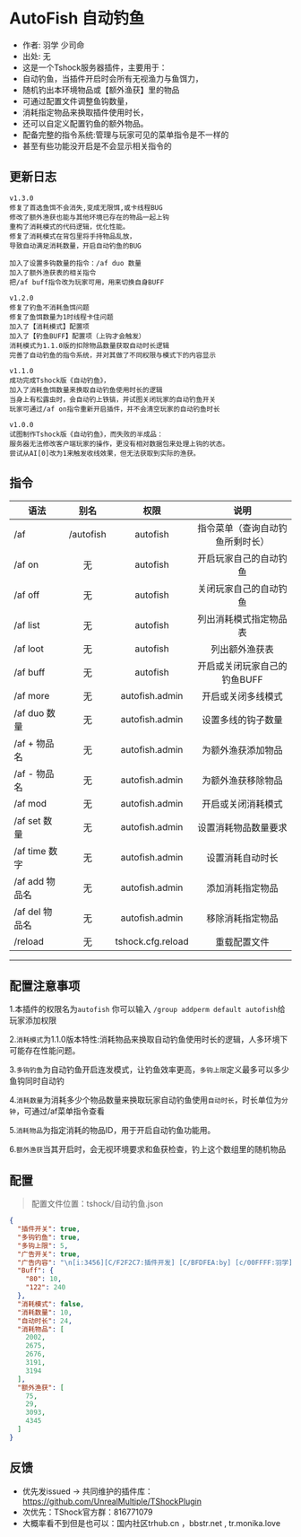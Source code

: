 # AutoFish 自动钓鱼

- 作者: 羽学 少司命
- 出处: 无
- 这是一个Tshock服务器插件，主要用于：
- 自动钓鱼，当插件开启时会所有无视渔力与鱼饵力，
- 随机钓出本环境物品或【额外渔获】里的物品
- 可通过配置文件调整鱼钩数量，
- 消耗指定物品来换取插件使用时长，
- 还可以自定义配置钓鱼的额外物品。
- 配备完整的指令系统:管理与玩家可见的菜单指令是不一样的
- 甚至有些功能没开启是不会显示相关指令的

## 更新日志

```
v1.3.0
修复了首选鱼饵不会消失,变成无限饵,或卡线程BUG
修改了额外渔获也能与其他环境已存在的物品一起上钩
重构了消耗模式的代码逻辑，优化性能。
修复了消耗模式在背包里将手持物品乱放，
导致自动满足消耗数量，开启自动钓鱼的BUG

加入了设置多钩数量的指令：/af duo 数量
加入了额外渔获表的相关指令
把/af buff指令改为玩家可用，用来切换自身BUFF

v1.2.0
修复了钓鱼不消耗鱼饵问题
修复了鱼饵数量为1时线程卡住问题
加入了【消耗模式】配置项
加入了【钓鱼BUFF】配置项（上钩才会触发）
消耗模式为1.1.0版的扣除物品数量获取自动时长逻辑
完善了自动钓鱼的指令系统，并对其做了不同权限与模式下的内容显示

v1.1.0
成功完成Tshock版《自动钓鱼》，
加入了消耗鱼饵数量来换取自动钓鱼使用时长的逻辑
当身上有松露虫时，会自动钓上铁镐，并试图关闭玩家的自动钓鱼开关
玩家可通过/af on指令重新开启插件，并不会清空玩家的自动钓鱼时长

v1.0.0
试图制作Tshock版《自动钓鱼》，而失败的半成品：
服务器无法修改客户端玩家的操作，更没有相对数据包来处理上钩的状态。
尝试从AI[0]改为1来触发收线效果，但无法获取到实际的渔获。

```

## 指令

| 语法                             | 别名  |       权限       |                   说明                   |
| -------------------------------- | :---: | :--------------: | :--------------------------------------: |
| /af  | /autofish |   autofish    |    指令菜单（查询自动钓鱼所剩时长）    |
| /af on  | 无 |   autofish    |    开启玩家自己的自动钓鱼    |
| /af off  | 无 |   autofish    |    关闭玩家自己的自动钓鱼    |
| /af list  | 无 |   autofish    |    列出消耗模式指定物品表    |
| /af loot  | 无 |   autofish    |    列出额外渔获表   |
| /af buff  | 无 |   autofish    |    开启或关闭玩家自己的钓鱼BUFF    |
| /af more  | 无 |   autofish.admin    |    开启或关闭多线模式   |
| /af duo 数量  | 无 |   autofish.admin    |    设置多线的钩子数量   |
| /af + 物品名  | 无 |   autofish.admin    |    为额外渔获添加物品   |
| /af - 物品名  | 无 |   autofish.admin    |    为额外渔获移除物品   |
| /af mod  | 无 |   autofish.admin    |    开启或关闭消耗模式   |
| /af set 数量 | 无 |   autofish.admin    |    设置消耗物品数量要求    |
| /af time 数字  | 无 |   autofish.admin    |    设置消耗自动时长    |
| /af add 物品名  | 无 |   autofish.admin    |    添加消耗指定物品    |
| /af del 物品名  | 无 |   autofish.admin    |    移除消耗指定物品    |
| /reload  | 无 |   tshock.cfg.reload    |    重载配置文件    |

---
配置注意事项
---
1.本插件的权限名为`autofish` 你可以输入 `/group addperm default autofish`给玩家添加权限

2.`消耗模式`为1.1.0版本特性:消耗物品来换取自动钓鱼使用时长的逻辑，人多环境下可能存在性能问题。

3.`多钩钓鱼`为自动钓鱼开启连发模式，让钓鱼效率更高，`多钩上限`定义最多可以多少鱼钩同时自动钓
  
4.`消耗数量`为消耗多少个物品数量来换取玩家自动钓鱼使用`自动时长`，时长单位为`分钟`，可通过/af菜单指令查看

5.`消耗物品`为指定消耗的物品ID，用于开启自动钓鱼功能用。

6.`额外渔获`当其开启时，会无视环境要求和鱼获检查，钓上这个数组里的随机物品

## 配置
> 配置文件位置：tshock/自动钓鱼.json
```json
{
  "插件开关": true,
  "多钩钓鱼": true,
  "多钩上限": 5,
  "广告开关": true,
  "广告内容": "\n[i:3456][C/F2F2C7:插件开发] [C/BFDFEA:by] [c/00FFFF:羽学] | [c/7CAEDD:少司命][i:3459]",
  "Buff": {
    "80": 10,
    "122": 240
  },
  "消耗模式": false,
  "消耗数量": 10,
  "自动时长": 24,
  "消耗物品": [
    2002,
    2675,
    2676,
    3191,
    3194
  ],
  "额外渔获": [
    75,
    29,
    3093,
    4345
  ]
}
```
## 反馈
- 优先发issued -> 共同维护的插件库：https://github.com/UnrealMultiple/TShockPlugin
- 次优先：TShock官方群：816771079
- 大概率看不到但是也可以：国内社区trhub.cn ，bbstr.net , tr.monika.love
